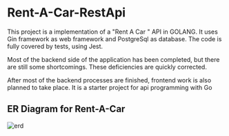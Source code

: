 # Rent-A-Car-RestApi


This project is a implementation of a "Rent A Car " API in GOLANG. It uses Gin framework as web framework and PostgreSql as database. The code is fully covered by tests, using Jest.

Most of the backend side of the application has been completed, but there are still some shortcomings. These deficiencies are quickly corrected.

After most of the backend processes are finished, frontend work is also planned to take place.
It is a starter project for api programming with Go

## ER Diagram for Rent-A-Car 
![erd](https://user-images.githubusercontent.com/66026835/220361534-5cf2482d-0576-48fd-9312-afb1a75e386f.png)

